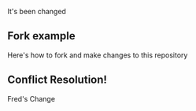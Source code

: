 It's been changed
## Fork example

Here's how to fork and make changes to this repository

## Conflict Resolution!

Fred's Change
